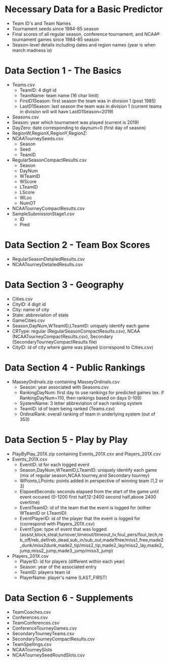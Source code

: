# Necessary Data for a Basic Predictor
* Team ID's and Team Names
* Tournament seeds since 1984-85 season
* Final scores of all regular season, conference tournament, and NCAA® tournament games since 1984-85 season
* Season-level details including dates and region names (year is when march madness is)

# Data Section 1 - The Basics
* Teams.csv
  * TeamID: 4 digit id
  * TeamName: team name (16 char limit)
  * FirstD1Season: first season the team was in division 1 (post 1985)
  * LastD1Season: last season the team was in division 1 (current teams in division will will have LastD1Season=2019)
* Seasons.csv
 * Season: year which tournament was played (current is 2019)
 * DayZero: date corresponding to daynum=0 (first day of season)
 * RegionW,RegionX,RegionY,RegionZ: 
* NCAATourneySeeds.csv
  * Season
  * Seed
  * TeamID
* RegularSeasonCompactResults.csv
  * Season
  * DayNum
  * WTeamID
  * WScore
  * LTeamID
  * LScore
  * WLoc
  * NumOT
* NCAATourneyCompactResults.csv
* SampleSubmissionStage1.csv
  * ID
  * Pred


# Data Section 2 - Team Box Scores
* RegularSeasonDetailedResults.csv
* NCAATourneyDetailedResults.csv

# Data Section 3 - Geography
* Cities.csv
 * CityID: 4 digit id
 * City: name of city
 * State: abbreviation of state
* GameCities.csv
 * Season,DayNum,WTeamID,LTeamID: uniquely identify each game
 * CRType: regular (RegularSeasonCompactResults.csv), NCAA (NCAATourneyCompactResults.csv), Secondary (SecondaryTourneyCompactResults file)
 * CityID: id of city where game was played (correspond to Cities.csv)


# Data Section 4 - Public Rankings
* MasseyOrdinals.zip containing MasseyOrdinals.csv
  * Season: year associated with Seasons.csv
  * RankingDayNum: first day to use rankings for predicted games (ex. if RankingDayNum=110, then rankings based on days 0-109)
  * SystemName: 3 letter abbreviation of each ranking system
  * TeamID: id of team being ranked (Teams.csv)
  * OrdinalRank: overall ranking of team in underlying system (out of 353)

# Data Section 5 - Play by Play
* PlayByPlay_201X.zip containing Events_201X.csv and Players_201X.csv
* Events_201X.csv
  * EventID: id for each logged event
  * Season,DayNum,WTeamID,LTeamID: uniquely identify each game (mix of regular season,NCAA tourney,and Secondary tourney)
  * WPoints,LPoints: points added in perspective of winning team (1,2 or 3)
  * ElapsedSeconds: seconds elapsed from the start of the game until event occured (0-1200 first half,12-2400 second half,above 2400 overtime)
  * EventTeamID: id of the team that the event is logged for (either WTeamID or LTeamID)
  * EventPlayerID: id of the player that the event is logged for (correspond with Players_201X.csv)
  * EventType: type of event that was logged (assist,block,steal,turnover,timeout/timeout_tv,foul_pers/foul_tech,reb_off/reb_def/reb_dead,sub_in/sub_out,made1free/miss1_free,made2_dunk/miss2dunk,made2_tip/miss2_tip,made2_lay/miss2_lay,made2_jump,miss2_jump,made3_jump/miss3_jump)
* Players_201X.csv
  * PlayerID: id for players (different within each year)
  * Season: year of the associated entry
  * TeamID: players team id
  * PlayerName: player's name (LAST_FIRST)

# Data Section 6 - Supplements
* TeamCoaches.csv
* Conferences.csv
* TeamConferences.csv
* ConferenceTourneyGames.csv
* SecondaryTourneyTeams.csv
* SecondaryTourneyCompactResults.csv
* TeamSpellings.csv
* NCAATourneySlots
* NCAATourneySeedRoundSlots.csv
